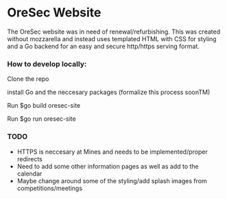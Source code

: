 # OreSec Website
The OreSec website was in need of renewal/refurbishing. This was created without mozzarella and instead uses templated HTML with CSS for styling and a Go backend for an easy and secure http/https serving format.

### How to develop locally:
Clone the repo

install Go and the neccesary packages (formalize this process soonTM)

Run $go build oresec-site

Run $go run oresec-site


### TODO
- HTTPS is neccesary at Mines and needs to be implemented/proper redirects
- Need to add some other information pages as well as add to the calendar
- Maybe change around some of the styling/add splash images from competitions/meetings


